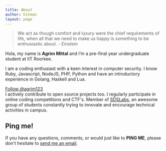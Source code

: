 ```yaml
---
title: About
author: hitman
layout: page
---
```


> We act as though comfort and luxury were the chief requirements of life, when all that we need to make us happy is something to be enthusiastic about. - *Einstein*

Hola, my name is __Agrim Mittal__ and I’m a pre-final year undergraduate student at IIT Roorkee.

I am a coding enthusiast with a keen interest in computer security.
I know Ruby, Javascript, NodeJS, PHP, Python and have an introductory experience in Golang, Haskell and Lua.

<a class="github-button" href="https://github.com/agrim123" aria-label="Follow @agrim123 on GitHub">Follow @agrim123</a>  
I actively contribute to open source projects too.
I regularly participate in online coding competitions and CTF's.
Member of [SDSLabs](https://github.com/sdslabs), an awesome group of students constantly trying to innovate and encourage technical activities in campus.

## Ping me!

If you have any questions, comments, or would just like to __PING ME__, please don't hesitate to [send me an email](mailto:agrimmittal97@gmail.com).

